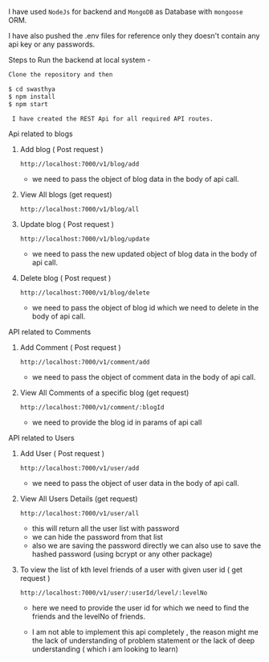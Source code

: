 I have used ```NodeJs``` for backend and ```MongoDB``` as Database with ```mongoose``` ORM.

I have also pushed the .env files for reference only they doesn't contain any api key or any passwords.

 Steps to Run the backend at local system -

 ```js
 Clone the repository and then 

 $ cd swasthya
 $ npm install
 $ npm start

 ```


 ```  I have created the REST Api for all required API routes. ```

Api related to blogs
1. Add blog ( Post request ) 

     ``` http://localhost:7000/v1/blog/add ```

   - we need to pass the object of blog data in the body of api call.


2. View All blogs (get request)
    
    ``` http://localhost:7000/v1/blog/all ```


3. Update blog ( Post request ) 

     ``` http://localhost:7000/v1/blog/update ```

   - we need to pass the new updated object of blog data in the body of api call.

4. Delete blog ( Post request ) 

     ``` http://localhost:7000/v1/blog/delete ```

   - we need to pass the object of blog id which we need to delete  in the body of api call.


API related to Comments

1. Add Comment ( Post request ) 

     ``` http://localhost:7000/v1/comment/add ```

   - we need to pass the object of comment data in the body of api call.


2. View All Comments of a specific blog (get request)
    
    ``` http://localhost:7000/v1/comment/:blogId ```
    - we need to provide the blog id in params of api call


API related to Users

1. Add User ( Post request ) 

     ``` http://localhost:7000/v1/user/add ```

   - we need to pass the object of user data in the body of api call.


2. View All Users Details (get request)
    
    ``` http://localhost:7000/v1/user/all ```
    - this will return all the user list with password 
    - we can hide the password from that list
    - also we are saving the password directly we can also use to save the hashed password (using bcrypt or any other package)

3. To view the list of kth level friends of a user with given user id ( get request )

   ``` http://localhost:7000/v1/user/:userId/level/:levelNo ```

   - here we need to provide the user id for which we need to find the friends and the levelNo of friends.

   - I am not able to implement this api completely , the reason might me the lack of understanding of problem statement or the lack of deep understanding ( which i am looking to learn)


    